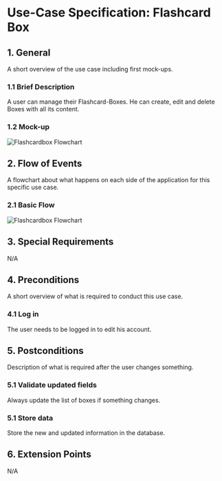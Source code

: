 # Use-Case Specification: Flashcard Box

## 1. General

A short overview of the use case including first mock-ups.

### 1.1 Brief Description

A user can manage their Flashcard-Boxes. He can create, edit and delete Boxes with all its content.

### 1.2 Mock-up

![Flashcardbox Flowchart](https://github.com/phoenixfeder/fc-com/raw/master/UseCases/FlashcardBox/mockup.png)

## 2. Flow of Events

A flowchart about what happens on each side of the application for this specific use case.

### 2.1 Basic Flow

![Flashcardbox Flowchart](https://github.com/phoenixfeder/fc-com/raw/master/UseCases/FlashcardBox/FlashcardBoxFlowchart.png)

## 3. Special Requirements

N/A

## 4. Preconditions

A short overview of what is required to conduct this use case.

### 4.1 Log in

The user needs to be logged in to edit his account.

## 5. Postconditions

Description of what is required after the user changes something.

### 5.1 Validate updated fields

Always update the list of boxes if something changes.

### 5.1 Store data

Store the new and updated information in the database.

## 6. Extension Points

N/A